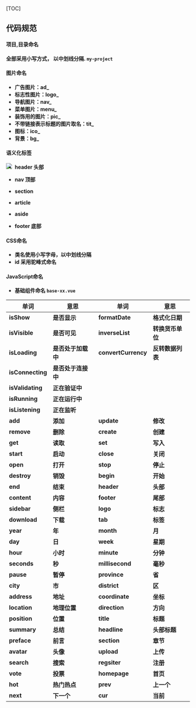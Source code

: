 [TOC]

## 代码规范

#### 项目,目录命名

**全部采用小写方式， 以中划线分隔.     `my-project`**

#### 图片命名

- **广告图片：ad_**
- **标志性图片：logo_**
- **导航图片：nav_**
- **菜单图片：menu_**
- **装饰用的图片：pic_**
- **不带链接表示标题的图片取名：tit_**
- **图标：ico_**
- **背景：bg_**

#### 语义化标签

<img src="https://www.runoob.com/wp-content/uploads/2013/07/html5-layout.jpg" style="float:left">

- **header  头部**
- **nav  顶部**

- **section**

- **article**

- **aside**
- **footer  底部**

#### CSS命名

- **类名使用小写字母，以中划线分隔**
- **id 采用驼峰式命名**

#### JavaScript命名

- **基础组件命名   `base-xx.vue`**

| 单词 | 意思 | 单词    | 意思 |
| -------- | -------- | ----------- | -------- |
| **isShow** |**是否显示**| **formatDate** | **格式化日期** |
| **isVisible** |**是否可见**| **inverseList** | **转换货币单位** |
| **isLoading** |**是否处于加载中**| **convertCurrency** | **反转数据列表** |
| **isConnecting** |**是否处于连接中**|			|				|
| **isValidating** |**正在验证中**|			|				|
| **isRunning** |**正在运行中**|			|				|
| **isListening** |**正在监听**|			|				|
| **add**      | **添加**     | **update**      | **修改**     |
| **remove**   | **删除**     | **create**      | **创建**     |
| **get**      | **读取**     | **set**         | **写入**     |
| **start**    | **启动**     | **close**       | **关闭**     |
| **open**     | **打开**     | **stop**        | **停止**     |
| **destroy**  | **销毁**     | **begin**       | **开始**     |
| **end**      | **结束**     | **header**      | **头部**     |
| **content**  | **内容**     | **footer**      | **尾部**     |
| **sidebar**  | **侧栏**     | **logo**        | **标志**     |
| **download** | **下载**     | **tab**         | **标签**     |
| **year**     | **年**       | **month**       | **月**       |
| **day**      | **日**       | **week**        | **星期**     |
| **hour**     | **小时**     | **minute**      | **分钟**     |
| **seconds**  | **秒**       | **millisecond** | **毫秒**     |
| **pause**    | **暂停**     | **province**    | **省**       |
| **city**     | **市**       | **district**    | **区**       |
| **address**  | **地址**     | **coordinate**  | **坐标**     |
| **location** | **地理位置** | **direction**   | **方向**     |
| **position** | **位置**     | **title**       | **标题**     |
| **summary**  | **总结**     | **headline**    | **头部标题** |
| **preface**  | **前言**     | **section**     | **章节**     |
| **avatar**   | **头像**     | **upload**      | **上传**     |
| **search**   | **搜索**     | **regsiter**    | **注册**     |
| **vote**     | **投票**     | **homepage**    | **首页**     |
| **hot**      | **热门热点** | **prev**        | **上一个**   |
| **next**     | **下一个**   | **cur**         | **当前**     |

